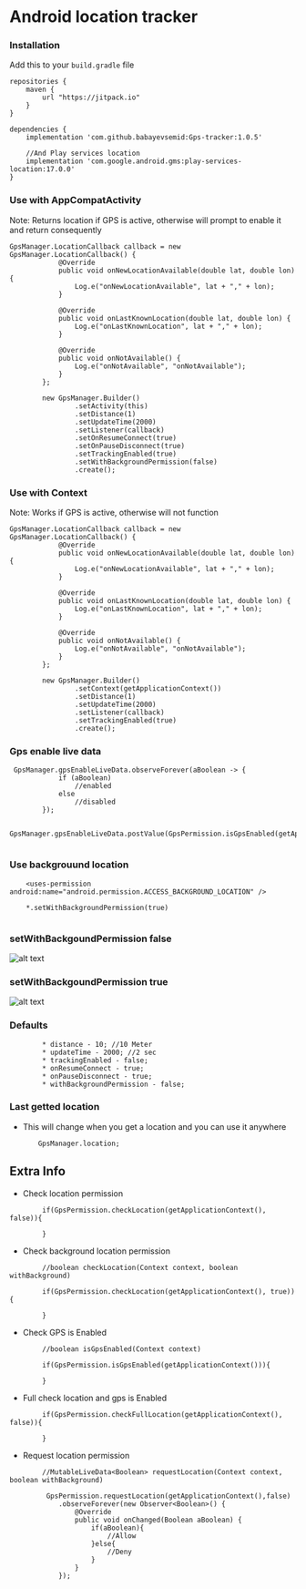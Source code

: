 # Android location tracker

### Installation

Add this to your ```build.gradle``` file

```
repositories {
    maven {
        url "https://jitpack.io"
    }
}

dependencies {
    implementation 'com.github.babayevsemid:Gps-tracker:1.0.5'
    
    //And Play services location
    implementation 'com.google.android.gms:play-services-location:17.0.0'
}
```

### Use with AppCompatActivity

Note: Returns location if GPS is active, otherwise will prompt to enable it and return consequently

```
GpsManager.LocationCallback callback = new GpsManager.LocationCallback() {
            @Override
            public void onNewLocationAvailable(double lat, double lon) {
                Log.e("onNewLocationAvailable", lat + "," + lon);
            }

            @Override
            public void onLastKnownLocation(double lat, double lon) {
                Log.e("onLastKnownLocation", lat + "," + lon);
            }

            @Override
            public void onNotAvailable() {
                Log.e("onNotAvailable", "onNotAvailable");
            }
        };

        new GpsManager.Builder()
                .setActivity(this)
                .setDistance(1)
                .setUpdateTime(2000)
                .setListener(callback)
                .setOnResumeConnect(true)
                .setOnPauseDisconnect(true)
                .setTrackingEnabled(true)
                .setWithBackgroundPermission(false)
                .create();
```

### Use with Context

Note: Works if GPS is active, otherwise will not function

```
GpsManager.LocationCallback callback = new GpsManager.LocationCallback() {
            @Override
            public void onNewLocationAvailable(double lat, double lon) {
                Log.e("onNewLocationAvailable", lat + "," + lon);
            }

            @Override
            public void onLastKnownLocation(double lat, double lon) {
                Log.e("onLastKnownLocation", lat + "," + lon);
            }

            @Override
            public void onNotAvailable() {
                Log.e("onNotAvailable", "onNotAvailable");
            }
        };

        new GpsManager.Builder()
                .setContext(getApplicationContext())
                .setDistance(1)
                .setUpdateTime(2000) 
                .setListener(callback) 
                .setTrackingEnabled(true)
                .create();
```


### Gps enable live data

```
 GpsManager.gpsEnableLiveData.observeForever(aBoolean -> {
            if (aBoolean)
                //enabled
            else
                //disabled
        });
        
 GpsManager.gpsEnableLiveData.postValue(GpsPermission.isGpsEnabled(getApplicationContext()));
        
```
### Use backgrouund location

```
    <uses-permission android:name="android.permission.ACCESS_BACKGROUND_LOCATION" />
    
    *.setWithBackgroundPermission(true)
    
```

### setWithBackgoundPermission false

![alt text](screenshots/simple.gif?raw=true)
 
### setWithBackgoundPermission true

![alt text](screenshots/all_time.gif?raw=true)


### Defaults
```
        * distance - 10; //10 Meter
        * updateTime - 2000; //2 sec
        * trackingEnabled - false;
        * onResumeConnect - true;
        * onPauseDisconnect - true;
        * withBackgroundPermission - false;
```

### Last getted location

* This will change when you get a location and you can use it anywhere
       
```
       GpsManager.location;
```
 
 
## Extra Info

* Check location permission
```
        if(GpsPermission.checkLocation(getApplicationContext(), false)){
            
        }
```
            
* Check background location permission
```
        //boolean checkLocation(Context context, boolean withBackground)

        if(GpsPermission.checkLocation(getApplicationContext(), true)){
            
        }
```
            
* Check GPS is Enabled
```
        //boolean isGpsEnabled(Context context)
            
        if(GpsPermission.isGpsEnabled(getApplicationContext())){
            
        }
```
         
* Full check location and gps is Enabled
```         
        if(GpsPermission.checkFullLocation(getApplicationContext(), false)){
            
        }
```
    
* Request location permission
``` 
        //MutableLiveData<Boolean> requestLocation(Context context, boolean withBackground)

         GpsPermission.requestLocation(getApplicationContext(),false)
            .observeForever(new Observer<Boolean>() {
                @Override
                public void onChanged(Boolean aBoolean) {
                    if(aBoolean){
                        //Allow
                    }else{
                        //Deny
                    }
                }
            });
```
